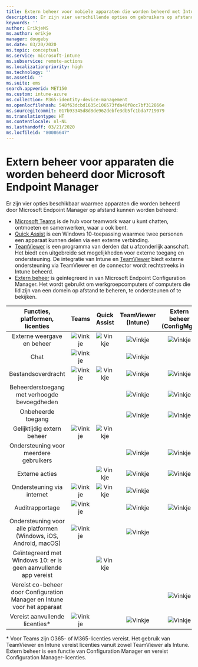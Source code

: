 ```yaml
---
title: Extern beheer voor mobiele apparaten die worden beheerd met Intune
description: Er zijn vier verschillende opties om gebruikers op afstand te helpen met hun mobiele apparaten.
keywords: ''
author: ErikjeMS
ms.author: erikje
manager: dougeby
ms.date: 03/20/2020
ms.topic: conceptual
ms.service: microsoft-intune
ms.subservice: remote-actions
ms.localizationpriority: high
ms.technology: ''
ms.assetid: ''
ms.suite: ems
search.appverid: MET150
ms.custom: intune-azure
ms.collection: M365-identity-device-management
ms.openlocfilehash: 548f63dcbd1635c106573fda40f8cc7bf312866e
ms.sourcegitcommit: 017b93345d8d8de962debfe3db5fc1bda7719079
ms.translationtype: HT
ms.contentlocale: nl-NL
ms.lasthandoff: 03/21/2020
ms.locfileid: "80086647"
---
```

# <a name="remotely-assist-mobile-devices-managed-by-microsoft-endpoint-manager"></a>Extern beheer voor apparaten die worden beheerd door Microsoft Endpoint Manager

Er zijn vier opties beschikbaar waarmee apparaten die worden beheerd door Microsoft Endpoint Manager op afstand kunnen worden beheerd:

- [Microsoft Teams](https://products.office.com/microsoft-teams/) is de hub voor teamwork waar u kunt chatten, ontmoeten en samenwerken, waar u ook bent.
- [Quick Assist](https://support.microsoft.com/help/4027243/windows-10-solve-pc-problems-with-quick-assist) is een Windows 10-toepassing waarmee twee personen een apparaat kunnen delen via een externe verbinding.
- [TeamViewer](https://www.teamviewer.com/) is een programma van derden dat u afzonderlijk aanschaft. Het biedt een uitgebreide set mogelijkheden voor externe toegang en ondersteuning. De integratie van Intune en [TeamViewer](teamviewer-support.md) biedt externe ondersteuning via TeamViewer en de connector wordt rechtstreeks in Intune beheerd.
- [Extern beheer](https://docs.microsoft.com/configmgr/core/clients/manage/remote-control/introduction-to-remote-control) is geïntegreerd in van Microsoft Endpoint Configuration Manager. Het wordt gebruikt om werkgroepcomputers of computers die lid zijn van een domein op afstand te beheren, te ondersteunen of te bekijken.

| Functies, platformen, licenties | **Teams** | Quick Assist | TeamViewer (Intune) | Extern beheer (ConfigMgr) |
|:---:|:---:|:---:|:---:|:---:|
| Externe weergave en beheer |![Vinkje](../enrollment/media/enrollment-method-capab/checkmark.png)|![Vinkje](../enrollment/media/enrollment-method-capab/checkmark.png)|![Vinkje](../enrollment/media/enrollment-method-capab/checkmark.png)|![Vinkje](../enrollment/media/enrollment-method-capab/checkmark.png)|
| Chat |![Vinkje](../enrollment/media/enrollment-method-capab/checkmark.png)||![Vinkje](../enrollment/media/enrollment-method-capab/checkmark.png)||
| Bestandsoverdracht |![Vinkje](../enrollment/media/enrollment-method-capab/checkmark.png)|![Vinkje](../enrollment/media/enrollment-method-capab/checkmark.png)|![Vinkje](../enrollment/media/enrollment-method-capab/checkmark.png)|![Vinkje](../enrollment/media/enrollment-method-capab/checkmark.png)|
| Beheerderstoegang met verhoogde bevoegdheden |||![Vinkje](../enrollment/media/enrollment-method-capab/checkmark.png)|![Vinkje](../enrollment/media/enrollment-method-capab/checkmark.png)|
| Onbeheerde toegang |||![Vinkje](../enrollment/media/enrollment-method-capab/checkmark.png)|![Vinkje](../enrollment/media/enrollment-method-capab/checkmark.png)|
| Gelijktijdig extern beheer |![Vinkje](../enrollment/media/enrollment-method-capab/checkmark.png)|![Vinkje](../enrollment/media/enrollment-method-capab/checkmark.png)|||
| Ondersteuning voor meerdere gebruikers |||![Vinkje](../enrollment/media/enrollment-method-capab/checkmark.png)|![Vinkje](../enrollment/media/enrollment-method-capab/checkmark.png)|
| Externe acties ||![Vinkje](../enrollment/media/enrollment-method-capab/checkmark.png)|![Vinkje](../enrollment/media/enrollment-method-capab/checkmark.png)|![Vinkje](../enrollment/media/enrollment-method-capab/checkmark.png)|
| Ondersteuning via internet |![Vinkje](../enrollment/media/enrollment-method-capab/checkmark.png)|![Vinkje](../enrollment/media/enrollment-method-capab/checkmark.png)|![Vinkje](../enrollment/media/enrollment-method-capab/checkmark.png)||
| Auditrapportage |![Vinkje](../enrollment/media/enrollment-method-capab/checkmark.png)||![Vinkje](../enrollment/media/enrollment-method-capab/checkmark.png)|![Vinkje](../enrollment/media/enrollment-method-capab/checkmark.png)|
| Ondersteuning voor alle platformen (Windows, iOS, Android, macOS) |![Vinkje](../enrollment/media/enrollment-method-capab/checkmark.png)||![Vinkje](../enrollment/media/enrollment-method-capab/checkmark.png)||
| Geïntegreerd met Windows 10: er is geen aanvullende app vereist ||![Vinkje](../enrollment/media/enrollment-method-capab/checkmark.png)|||
| Vereist co-beheer door Configuration Manager en Intune voor het apparaat ||||![Vinkje](../enrollment/media/enrollment-method-capab/checkmark.png)|
| Vereist aanvullende licenties\* |![Vinkje](../enrollment/media/enrollment-method-capab/checkmark.png)||![Vinkje](../enrollment/media/enrollment-method-capab/checkmark.png)|![Vinkje](../enrollment/media/enrollment-method-capab/checkmark.png)|

\* Voor Teams zijn O365- of M365-licenties vereist. Het gebruik van TeamViewer en Intune vereist licenties vanuit zowel TeamViewer als Intune. Extern beheer is een functie van Configuration Manager en vereist Configuration Manager-licenties.
